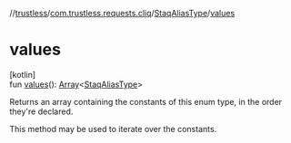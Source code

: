 //[trustless](../../../index.md)/[com.trustless.requests.cliq](../index.md)/[StaqAliasType](index.md)/[values](values.md)

# values

[kotlin]\
fun [values](values.md)(): [Array](https://kotlinlang.org/api/latest/jvm/stdlib/kotlin/-array/index.html)&lt;[StaqAliasType](index.md)&gt;

Returns an array containing the constants of this enum type, in the order they're declared.

This method may be used to iterate over the constants.
